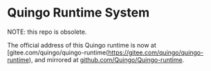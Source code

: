 # Quingo Runtime System

NOTE: this repo is obsolete.

The official address of this Quingo runtime is now at
[gitee.com/quingo/quingo-runtime(https://gitee.com/quingo/quingo-runtime), and mirrored at [github.com/Quingo/Quingo-runtime](https://github.com/Quingo/Quingo-runtime).
